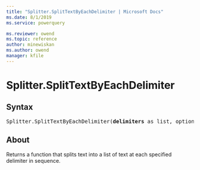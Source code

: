 ```yaml
---
title: "Splitter.SplitTextByEachDelimiter | Microsoft Docs"
ms.date: 8/1/2019
ms.service: powerquery

ms.reviewer: owend
ms.topic: reference
author: minewiskan
ms.author: owend
manager: kfile
---
```

# Splitter.SplitTextByEachDelimiter

## Syntax

<pre>
Splitter.SplitTextByEachDelimiter(<b>delimiters</b> as list, optional <b>quoteStyle</b> as nullable number, optional <b>startAtEnd</b> as nullable logical) as function
</pre>
  
## About  
Returns a function that splits text into a list of text at each specified delimiter in sequence.
